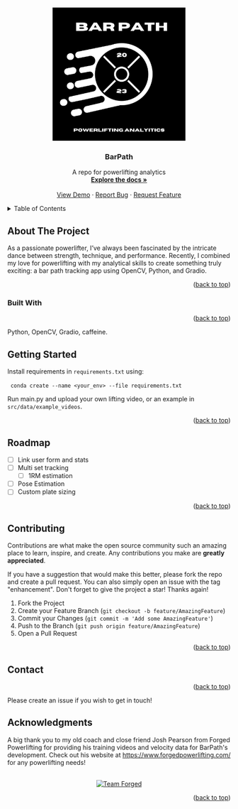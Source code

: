 <!-- Improved compatibility of back to top link: See: https://github.com/elliot-hicks/bar_path_tracker/pull/73 -->
<a name="readme-top"></a>
<!--
*** Thanks for checking out the Best-README-Template. If you have a suggestion
*** that would make this better, please fork the repo and create a pull request
*** or simply open an issue with the tag "enhancement".
*** Don't forget to give the project a star!
*** Thanks again! Now go create something AMAZING! :D
-->


<!-- PROJECT LOGO -->
<br />
<div align="center">
  <a href="https://github.com/elliot-hicks/bar_path_tracker">
    <img src="https://github.com/elliot-hicks/bar_path_tracker/blob/main/images/bar_path_logo.svg" alt="Logo" width="300" height="300">
  </a>

  <h3 align="center">BarPath</h3>

  <p align="center">
    A repo for powerlifting analytics
    <br />
    <a href="https://github.com/elliot-hicks/bar_path_tracker"><strong>Explore the docs »</strong></a>
    <br />
    <br />
    <a href="https://github.com/elliot-hicks/bar_path_tracker/main.py">View Demo</a>
    ·
    <a href="https://github.com/elliot-hicks/bar_path_tracker/issues">Report Bug</a>
    ·
    <a href="https://github.com/elliot-hicks/bar_path_tracker/issues">Request Feature</a>
  </p>
</div>



<!-- TABLE OF CONTENTS -->
<details>
  <summary>Table of Contents</summary>
  <ol>
    <li>
      <a href="#about-the-project">About The Project</a>
      <ul>
        <li><a href="#built-with">Built With</a></li>
      </ul>
    </li>
    <li>
      <a href="#getting-started">Getting Started</a>
    </li>
    <li><a href="#usage">Usage</a></li>
    <li><a href="#roadmap">Roadmap</a></li>
    <li><a href="#contributing">Contributing</a></li>
    <li><a href="#contact">Contact</a></li>
    <li><a href="#acknowledgments">Acknowledgments</a></li>
  </ol>
</details>

<!-- ABOUT THE PROJECT -->
## About The Project

As a passionate powerlifter, I’ve always been fascinated by the intricate dance between strength, technique, and performance. Recently, I combined my love for powerlifting with my analytical skills to create something truly exciting: a bar path tracking app using OpenCV, Python, and Gradio.

<p align="right">(<a href="#readme-top">back to top</a>)</p>

### Built With

<p align="right">(<a href="#readme-top">back to top</a>)</p>

Python, OpenCV, Gradio, caffeine. 


<!-- GETTING STARTED -->
## Getting Started

Install requirements in `requirements.txt` using:

``` conda create --name <your_env> --file requirements.txt```

Run main.py and upload your own lifting video, or an example in `src/data/example_videos`.

<p align="right">(<a href="#readme-top">back to top</a>)</p>

<!-- ROADMAP -->
## Roadmap

- [ ] Link user form and stats
- [ ] Multi set tracking
    - [ ] 1RM estimation
- [ ] Pose Estimation
- [ ] Custom plate sizing

<p align="right">(<a href="#readme-top">back to top</a>)</p>

<!-- CONTRIBUTING -->
## Contributing

Contributions are what make the open source community such an amazing place to learn, inspire, and create. Any contributions you make are **greatly appreciated**.

If you have a suggestion that would make this better, please fork the repo and create a pull request. You can also simply open an issue with the tag "enhancement".
Don't forget to give the project a star! Thanks again!

1. Fork the Project
2. Create your Feature Branch (`git checkout -b feature/AmazingFeature`)
3. Commit your Changes (`git commit -m 'Add some AmazingFeature'`)
4. Push to the Branch (`git push origin feature/AmazingFeature`)
5. Open a Pull Request

<p align="right">(<a href="#readme-top">back to top</a>)</p>

<!-- CONTACT -->
## Contact

<p align="right">(<a href="#readme-top">back to top</a>)</p>

Please create an issue if you wish to get in touch!



<!-- ACKNOWLEDGMENTS -->
## Acknowledgments

A big thank you to my old coach and close friend Josh Pearson from Forged Powerlifting for providing his training videos and velocity data for BarPath's development. Check out his website at https://www.forgedpowerlifting.com/ for any powerlifting needs!

<br />
<div align="center">
  <a href="https://github.com/elliot-hicks/bar_path_tracker">
    <img src="https://github.com/elliot-hicks/bar_path_tracker/blob/main/images/team_forged.jpg" alt="Team Forged" width="600" height="300">
  </a>


<p align="right">(<a href="#readme-top">back to top</a>)</p>

